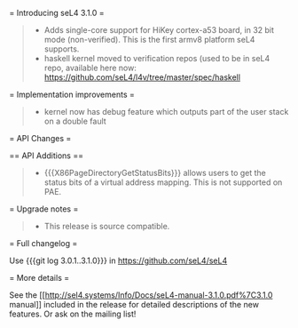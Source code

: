 = Introducing seL4 3.1.0 =

> -   Adds single-core support for HiKey cortex-a53 board, in 32 bit
>     mode (non-verified). This is the first armv8 platform
>     seL4 supports.
> -   haskell kernel moved to verification repos (used to be in seL4
>     repo, available here now:
>     <https://github.com/seL4/l4v/tree/master/spec/haskell>

= Implementation improvements =

> -   kernel now has debug feature which outputs part of the user stack
>     on a double fault

= API Changes =

== API Additions ==

> -   {{{X86PageDirectoryGetStatusBits}}} allows users to get the status
>     bits of a virtual address mapping. This is not supported on PAE.

= Upgrade notes =

> -   This release is source compatible.

= Full changelog =

Use {{{git log 3.0.1..3.1.0}}} in <https://github.com/seL4/seL4>

= More details =

See the
\[\[<http://sel4.systems/Info/Docs/seL4-manual-3.1.0.pdf%7C3.1.0>
manual\]\] included in the release for detailed descriptions of the new
features. Or ask on the mailing list!
